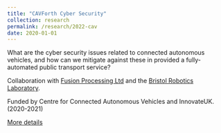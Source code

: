 ```yaml
---
title: "CAVForth Cyber Security"
collection: research
permalink: /research/2022-cav
date: 2020-01-01
---
```


What are the cyber security issues related to connected autonomous vehicles, and how can we mitigate against these in provided a fully-automated public transport service?

Collaboration with [Fusion Processing Ltd](https://www.fusionproc.com/) and the [Bristol Robotics Laboratory](https://www.bristolroboticslab.com/).

Funded by Centre for Connected Autonomous Vehicles and InnovateUK. (2020-2021)

[More details](https://www.transport.gov.scot/transport-network/roads/connected-and-autonomous-vehicles-cav/project-cavforth/)
